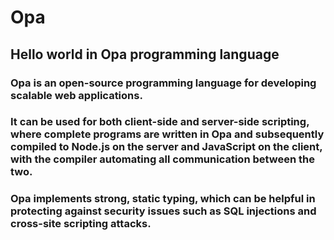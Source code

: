 # Opa
## Hello world in Opa programming language

### Opa is an open-source programming language for developing scalable web applications.

### It can be used for both client-side and server-side scripting, where complete programs are written in Opa and subsequently compiled to Node.js on the server and JavaScript on the client, with the compiler automating all communication between the two.

### Opa implements strong, static typing, which can be helpful in protecting against security issues such as SQL injections and cross-site scripting attacks.